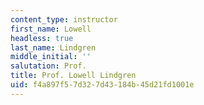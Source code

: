 ```yaml
---
content_type: instructor
first_name: Lowell
headless: true
last_name: Lindgren
middle_initial: ''
salutation: Prof.
title: Prof. Lowell Lindgren
uid: f4a897f5-7d32-7d43-184b-45d21fd1001e
---
```

